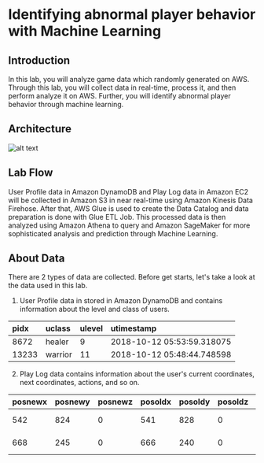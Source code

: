 # Identifying abnormal player behavior with Machine Learning

## Introduction
In this lab, you will analyze game data which randomly generated on AWS. Through this lab, you will collect data in real-time, process it, and then perform analyze it on AWS. Further, you will identify abnormal player behavior through machine learning.

## Architecture
![alt text](https://github.com/aws-samples/aws-ai-ml-workshop-kr/blob/master/contribution/anhyobin/images/architecture.png)

## Lab Flow
User Profile data in Amazon DynamoDB and Play Log data in Amazon EC2 will be collected in Amazon S3 in near real-time using Amazon Kinesis Data Firehose. After that, AWS Glue is used to create the Data Catalog and data preparation is done with Glue ETL Job.
This processed data is then analyzed using Amazon Athena to query and Amazon SageMaker for more sophisticated analysis and prediction through Machine Learning.

## About Data
There are 2 types of data are collected. Before get starts, let's take a look at the data used in this lab.

1. User Profile data in stored in Amazon DynamoDB and contains information about the level and class of users.

| pidx  | uclass | ulevel | utimestamp |
| :---- | :----- | :----- | :--------- |
| 8672 | healer | 9 | 2018-10-12 05:53:59.318075 |
| 13233 | warrior | 11 | 2018-10-12 05:48:44.748598 |

2. Play Log data contains information about the user's current coordinates, next coordinates, actions, and so on.

| posnewx | posnewy | posnewz | posoldx | posoldy | posoldz | pidx | idx | action | createdate |
| :------ | :------ | :------ | :------ | :------ | :------ | :--- | :-- | :----- | :--------- |
| 542 | 824 | 0 | 541 | 828 | 0 | 8672 | 30725885 | 0 | 2018-10-12 05:53:59.318075 |
| 668 | 245 | 0 | 666 | 240 | 0 | 13233 | 30721726 | 0 | 2018-10-12 05:48:44.748598 |
